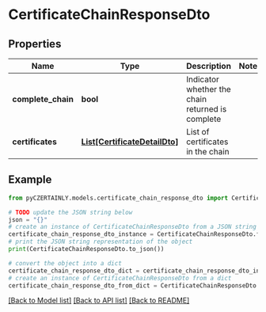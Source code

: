 # CertificateChainResponseDto


## Properties

Name | Type | Description | Notes
------------ | ------------- | ------------- | -------------
**complete_chain** | **bool** | Indicator whether the chain returned is complete | 
**certificates** | [**List[CertificateDetailDto]**](CertificateDetailDto.md) | List of certificates in the chain | 

## Example

```python
from pyCZERTAINLY.models.certificate_chain_response_dto import CertificateChainResponseDto

# TODO update the JSON string below
json = "{}"
# create an instance of CertificateChainResponseDto from a JSON string
certificate_chain_response_dto_instance = CertificateChainResponseDto.from_json(json)
# print the JSON string representation of the object
print(CertificateChainResponseDto.to_json())

# convert the object into a dict
certificate_chain_response_dto_dict = certificate_chain_response_dto_instance.to_dict()
# create an instance of CertificateChainResponseDto from a dict
certificate_chain_response_dto_from_dict = CertificateChainResponseDto.from_dict(certificate_chain_response_dto_dict)
```
[[Back to Model list]](../README.md#documentation-for-models) [[Back to API list]](../README.md#documentation-for-api-endpoints) [[Back to README]](../README.md)



